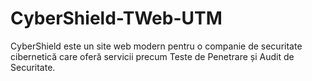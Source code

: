 # CyberShield-TWeb-UTM
 CyberShield este un site web modern pentru o companie de securitate cibernetică care oferă servicii precum Teste de Penetrare și Audit de Securitate.
